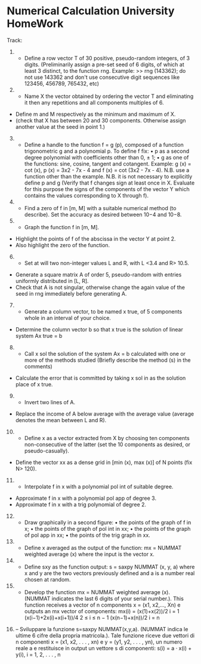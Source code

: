 # Numerical Calculation University HomeWork 
Track:
1. - Define a row vector T of 30 positive, pseudo-random integers, of 3 digits. (Preliminarily assign a pre-set seed of 6 digits, of which at least 3 distinct, to the function rng. Example: >> rng (143362); do not use 143362 and don't use consecutive digit sequences like 123456, 456789, 765432, etc)

2. - Name X the vector obtained by ordering the vector T and eliminating it then any repetitions and all components multiples of 6.
- Define m and M respectively as the minimum and maximum of X.
- (check that X has between 20 and 30 components. Otherwise assign another value at the seed in point 1.)

3. - Define a handle to the function f = g (p), composed of a function trigonometric g and a polynomial p.
To define f fix:
• p as a second degree polynomial with coefficients other than 0, ± 1;
• g as one of the functions: sine, cosine, tangent and cotangent.
Example: g (x) = cot (x), p (x) = 3x2 - 7x - 4 and f (x) = cot (3x2 - 7x - 4).
N.B. use a function other than the example.
N.B. it is not necessary to explicitly define p and g
(Verify that f changes sign at least once in X. Evaluate for this purpose
the signs of the components of the vector Y which contains the values corresponding to X
through f).

4. - Find a zero of f in [m, M] with a suitable numerical method (to describe). Set the accuracy as desired between 10−4 and 10−8.

5. - Graph the function f in [m, M].
- Highlight the points of f of the abscissa in the vector Y at point 2.
- Also highlight the zero of the function.

6. - Set at will two non-integer values L and R, with L <3.4 and R> 10.5.
- Generate a square matrix A of order 5, pseudo-random with entries uniformly distributed in [L, R].
- Check that A is not singular, otherwise change the again value of the seed in rng immediately before generating A.

7. - Generate a column vector, to be named x true, of 5 components whole in an interval of your choice.
- Determine the column vector b so that x true is the solution of linear system Ax true = b

8. - Call x sol the solution of the system Ax = b calculated with one or more of the methods studied (Briefly describe the method (s) in the comments)
- Calculate the error that is committed by taking x sol in as the solution place of x true.

9. - Invert two lines of A.
- Replace the income of A below average with the average value (average denotes the mean between L and R).

10. - Define x as a vector extracted from X by choosing ten components non-consecutive of the latter (set the 10 components as desired, or pseudo-casually).
- Define the vector xx as a dense grid in [min (x), max (x)] of N points (fix N> 120).

11. - Interpolate f in x with a polynomial pol int of suitable degree.
- Approximate f in x with a polynomial pol app of degree 3.
- Approximate f in x with a trig polynomial of degree 2.

12. - Draw graphically in a second figure:
• the points of the graph of f in x;
• the points of the graph of pol int in xx;
• the points of the graph of pol app in xx;
• the points of the trig graph in xx.

13. - Define x averaged as the output of the function:
mx = NUMMAT weighted average (x) where the input is the vector x.

14. - Define sxy as the function output:
s = saxpy NUMMAT (x, y, a) where x and y are the two vectors previously defined and a is a number real chosen at random.

15. - Develop the function mx = NUMMAT weighted average (x). (NUMMAT indicates the last 6 digits of your serial number.).
This function receives a vector of n components x = (x1, x2,..., Xn) e outputs an mx vector of components:
mx(i) = (x(1)+x(2))/2             i = 1
        (x(i−1)+2x(i)+x(i+1))/4   2 ≤ i ≤ n − 1
        (x(n−1)+x(n))/2            i = n
        
16. – Sviluppare la funzione s=saxpy NUMMAT(x,y,a). (NUMMAT indica le ultime 6 cifre della propria matricola.).
Tale funzione riceve due vettori di n componenti x = (x1, x2, . . . , xn) e y = (y1, y2, . . . , yn), un numero reale a e restituisce in output un vettore s di componenti:
s(i) = a · x(i) + y(i), i = 1, 2, . . . , n
